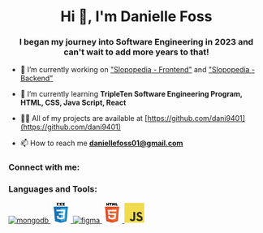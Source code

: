 <h1 align="center">Hi 👋, I'm Danielle Foss</h1>
<h3 align="center">I began my journey into Software Engineering in 2023 and can't wait to add more years to that!</h3>

- 🔭 I’m currently working on ["Slopopedia - Frontend"](https://github.com/jahorwitz/slopopedia) and ["Slopopedia - Backend"](https://github.com/jahorwitz/slopopedia-api)

- 🌱 I’m currently learning **TripleTen Software Engineering Program, HTML, CSS, Java Script, React**

- 👨‍💻 All of my projects are available at [https://github.com/dani9401](https://github.com/dani9401)

- 📫 How to reach me **daniellefoss01@gmail.com**

<h3 align="left">Connect with me:</h3>
<p align="left">
</p>

<h3 align="left">Languages and Tools:</h3>
<p align="left"> 
  <a href="https://www.mongodb.com/" target="_blank" rel="noreferrer"> <img src="https://raw.githubusercontent.com/yurijserrano/Github-Profile-Readme-Logos/042e36c55d4d757621dedc4f03108213fbb57ec4/databases/mongodb.svg" alt="mongodb" width="40" height="40"/> </a>
  <a href="https://www.w3schools.com/css/" target="_blank" rel="noreferrer"> <img src="https://raw.githubusercontent.com/devicons/devicon/master/icons/css3/css3-original-wordmark.svg" alt="css3" width="40" height="40"/> </a> <a href="https://www.figma.com/" target="_blank" rel="noreferrer"> <img src="https://www.vectorlogo.zone/logos/figma/figma-icon.svg" alt="figma" width="40" height="40"/> </a> <a href="https://www.w3.org/html/" target="_blank" rel="noreferrer"> <img src="https://raw.githubusercontent.com/devicons/devicon/master/icons/html5/html5-original-wordmark.svg" alt="html5" width="40" height="40"/> </a> <a href="https://developer.mozilla.org/en-US/docs/Web/JavaScript" target="_blank" rel="noreferrer"> <img src="https://raw.githubusercontent.com/devicons/devicon/master/icons/javascript/javascript-original.svg" alt="javascript" width="40" height="40"/> </a> </p>

